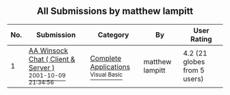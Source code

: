 ﻿<div align="center">

## All Submissions by matthew lampitt

</div>

No.  | Submission | Category | By   | User Rating
---- | ---------- | -------- | ---- | -----------
1 | [AA Winsock Chat \( Client & Server \)<br /><sup>2001-10-09 21:34:56</sup>](https://github.com/Planet-Source-Code/matthew-lampitt-aa-winsock-chat-client-server__1-49232) | [Complete Applications<br /><sup>Visual Basic</sup>](../ByCategory/complete-applications__1-27.md) | matthew lampitt | 4.2 (21 globes from 5 users)
